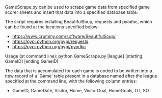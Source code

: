 GameScrape.py can be used to scrape game data from specified game scorer sheets and insert that data into a specified database table.

The script requires installing BeautifulSoup, requests and pyodbc, which can be found at the locations specified below:
- https://www.crummy.com/software/BeautifulSoup/
- https://pypi.python.org/pypi/requests
- https://pypi.python.org/pypi/pyodbc

Usage (at command line): python GameScrape.py [league] [starting GameID] [ending GameID]

The data that is accumulated for each game is coded to be written into a new record of a 'Game' table present in a database named after the league specified at the command line, with the following column entries:
- GameID, GameDate, Visitor, Home, VisitorGoal, HomeGoals, OT, SO
